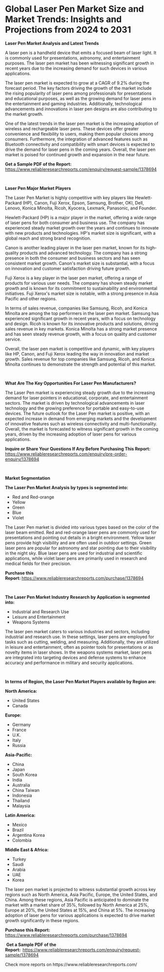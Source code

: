 <p><h1>Global Laser Pen Market Size and Market Trends: Insights and Projections from 2024 to 2031</h1></p><p><strong>Laser Pen Market Analysis and Latest Trends</strong></p>
<p><p>A laser pen is a handheld device that emits a focused beam of laser light. It is commonly used for presentations, astronomy, and entertainment purposes. The laser pen market has been witnessing significant growth in recent years due to the increasing demand for such devices in various applications.</p><p>The laser pen market is expected to grow at a CAGR of 9.2% during the forecast period. The key factors driving the growth of the market include the rising popularity of laser pens among professionals for presentations and educational purposes, as well as the growing demand for laser pens in the entertainment and gaming industries. Additionally, technological advancements and innovations in laser pen designs are also contributing to the market growth.</p><p>One of the latest trends in the laser pen market is the increasing adoption of wireless and rechargeable laser pens. These devices offer greater convenience and flexibility to users, making them popular choices among consumers. Furthermore, the integration of advanced features such as Bluetooth connectivity and compatibility with smart devices is expected to drive the demand for laser pens in the coming years. Overall, the laser pen market is poised for continued growth and expansion in the near future.</p></p>
<p><strong>Get a Sample PDF of the Report:&nbsp;</strong> <a href="https://www.reliableresearchreports.com/enquiry/request-sample/1378694">https://www.reliableresearchreports.com/enquiry/request-sample/1378694</a></p>
<p>&nbsp;</p>
<p><strong>Laser Pen Major Market Players</strong></p>
<p><p>The Laser Pen Market is highly competitive with key players like Hewlett-Packard (HP), Canon, Fuji Xerox, Epson, Samsung, Brother, OKI, Dell, Lenovo, Konica Minolta, Ricoh, Kyocera, Lexmark, Panasonic, and Founder. </p><p>Hewlett-Packard (HP) is a major player in the market, offering a wide range of laser pens for both consumer and business use. The company has experienced steady market growth over the years and continues to innovate with new products and technologies. HP's market size is significant, with a global reach and strong brand recognition.</p><p>Canon is another leading player in the laser pen market, known for its high-quality products and advanced technology. The company has a strong presence in both the consumer and business sectors and has seen consistent market growth. Canon's market size is substantial, with a focus on innovation and customer satisfaction driving future growth.</p><p>Fuji Xerox is a key player in the laser pen market, offering a range of products for various user needs. The company has shown steady market growth and is known for its commitment to sustainability and environmental initiatives. Fuji Xerox's market size is notable, with a strong presence in Asia Pacific and other regions.</p><p>In terms of sales revenue, companies like Samsung, Ricoh, and Konica Minolta are among the top performers in the laser pen market. Samsung has experienced significant growth in recent years, with a focus on technology and design. Ricoh is known for its innovative products and solutions, driving sales revenue in key markets. Konica Minolta has a strong market presence and has seen steady revenue growth, with a focus on quality and customer service.</p><p>Overall, the laser pen market is competitive and dynamic, with key players like HP, Canon, and Fuji Xerox leading the way in innovation and market growth. Sales revenue for top companies like Samsung, Ricoh, and Konica Minolta continues to demonstrate the strength and potential of this market.</p></p>
<p>&nbsp;</p>
<p><strong>What Are The Key Opportunities For Laser Pen Manufacturers?</strong></p>
<p><p>The Laser Pen market is experiencing steady growth due to the increasing demand for laser pointers in educational, corporate, and entertainment sectors. The market is driven by technological advancements in laser technology and the growing preference for portable and easy-to-use devices. The future outlook for the Laser Pen market is positive, with an expected increase in demand from emerging markets and the development of innovative features such as wireless connectivity and multi-functionality. Overall, the market is forecasted to witness significant growth in the coming years, driven by the increasing adoption of laser pens for various applications.</p></p>
<p><strong>Inquire or Share Your Questions If Any Before Purchasing This Report:</strong> <a href="https://www.reliableresearchreports.com/enquiry/pre-order-enquiry/1378694">https://www.reliableresearchreports.com/enquiry/pre-order-enquiry/1378694</a></p>
<p>&nbsp;</p>
<p><strong>Market Segmentation</strong></p>
<p><strong>The Laser Pen Market Analysis by types is segmented into:</strong></p>
<p><ul><li>Red and Red-orange</li><li>Yellow</li><li>Green</li><li>Blue</li><li>Violet</li></ul></p>
<p><p>The Laser Pen market is divided into various types based on the color of the laser beam emitted. Red and red-orange laser pens are commonly used for presentations and pointing out details in a bright environment. Yellow laser pens provide high visibility and are often used in outdoor settings. Green laser pens are popular for astronomy and star pointing due to their visibility in the night sky. Blue laser pens are used for industrial and scientific applications, while violet laser pens are primarily used in research and medical fields for their precision.</p></p>
<p><strong>Purchase this Report:&nbsp;</strong><a href="https://www.reliableresearchreports.com/purchase/1378694">https://www.reliableresearchreports.com/purchase/1378694</a></p>
<p>&nbsp;</p>
<p><strong>The Laser Pen Market Industry Research by Application is segmented into:</strong></p>
<p><ul><li>Industrial and Research Use</li><li>Leisure and Entertainment</li><li>Weapons Systems</li></ul></p>
<p><p>The laser pen market caters to various industries and sectors, including industrial and research use. In these settings, laser pens are employed for tasks such as cutting, welding, and measuring. Additionally, they are utilized in leisure and entertainment, often as pointer tools for presentations or as novelty items in laser shows. In the weapons systems market, laser pens are integrated into targeting devices and defense systems to enhance accuracy and performance in military and security applications.</p></p>
<p>&nbsp;</p>
<p><strong>In terms of Region, the Laser Pen Market Players available by Region are:</strong></p>
<p>
    <p> <strong> North America: </strong>
        <ul>
            <li>United States</li>
            <li>Canada</li>
        </ul>
        </p> 
    <p> <strong> Europe: </strong>
        <ul>
            <li>Germany</li>
            <li>France</li>
            <li>U.K.</li>
            <li>Italy</li>
            <li>Russia</li>
        </ul>
        </p> 
    <p> <strong> Asia-Pacific: </strong>
        <ul>
            <li>China</li>
            <li>Japan</li>
            <li>South Korea</li>
            <li>India</li>
            <li>Australia</li>
            <li>China Taiwan</li>
            <li>Indonesia</li>
            <li>Thailand</li>
            <li>Malaysia</li>
        </ul>
        </p> 
    <p> <strong> Latin America: </strong>
        <ul>
            <li>Mexico</li>
            <li>Brazil</li>
            <li>Argentina Korea</li>
            <li>Colombia</li>
        </ul>
        </p> 
    <p> <strong> Middle East & Africa: </strong>
        <ul>
            <li>Turkey</li>
            <li>Saudi</li>
            <li>Arabia</li>
            <li>UAE</li>
            <li>Korea</li>
        </ul>
    </p>
    </p>
<p><p>The laser pen market is projected to witness substantial growth across key regions such as North America, Asia Pacific, Europe, the United States, and China. Among these regions, Asia Pacific is anticipated to dominate the market with a market share of 35%, followed by North America at 25%, Europe at 20%, the United States at 15%, and China at 5%. The increasing adoption of laser pens for various applications is expected to drive market growth significantly in these regions.</p></p>
<p><strong>Purchase this Report: </strong><a href="https://www.reliableresearchreports.com/purchase/1378694">https://www.reliableresearchreports.com/purchase/1378694</a></p>
<p>&nbsp;<strong>Get a Sample PDF of the Report:&nbsp;&nbsp;</strong><a href="https://www.reliableresearchreports.com/enquiry/request-sample/1378694">https://www.reliableresearchreports.com/enquiry/request-sample/1378694</a></p>
<p><strong></strong></p>
<p>Check more reports on https://www.reliableresearchreports.com/</p>